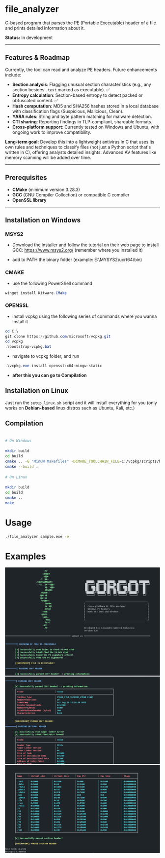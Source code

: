 # file_analyzer

C-based program that parses the PE (Portable Executable) header of a file and prints detailed information about it.  

**Status:** In development  

---

## Features & Roadmap

Currently, the tool can read and analyze PE headers. Future enhancements include:  

- **Section analysis**: Flagging unusual section characteristics (e.g., any section besides `.text` marked as executable).  ✅
- **Entropy calculation**: Section-based entropy to detect packed or obfuscated content. ✅  
- **Hash computation**: MD5 and SHA256 hashes stored in a local database with classification flags (Suspicious, Malicious, Clean). 
- **YARA rules**: String and byte pattern matching for malware detection.  
- **CTI sharing**: Reporting findings in TLP-compliant, shareable formats.  
- **Cross-platform support**: Currently tested on Windows and Ubuntu, with ongoing work to improve compatibility.  

**Long-term goal:** Develop this into a lightweight antivirus in C that uses its own rules and techniques to classify files (not just a Python script that's written in C), offering analysts detailed insights. Advanced AV features like memory scanning will be added over time.  

---

## Prerequisites

- **CMake** (minimum version 3.28.3)  
- **GCC** (GNU Compiler Collection) or compatible C compiler  
- **OpenSSL library** 

---

## Installation on Windows

### MSYS2 

- Download the installer and follow the tutorial on their web page to install GCC: https://www.msys2.org/  (remember where you installed it)

- add to PATH the binary folder (example: E:\MYSYS2\ucrt64\bin) 

### CMAKE

- use the following PowerShell command
```powershell
winget install Kitware.CMake
```
### OPENSSL

- install vcpkg using the following series of commands where you wanna install it 

```powershell
cd C:\
git clone https://github.com/microsoft/vcpkg.git
cd vcpkg
.\bootstrap-vcpkg.bat
```

- navigate to vcpkg folder, and run

```powershell
.\vcpkg.exe install openssl:x64-mingw-static
```

- **after this you can go to Compilation**

## Installation on Linux

Just run the `setup_linux.sh` script and it will install everything for you (only works on **Debian-based** linux distros such as Ubuntu, Kali, etc.)

## Compilation

```bash

# On Windows

mkdir build 
cd build 
cmake .. -G "MinGW Makefiles" -DCMAKE_TOOLCHAIN_FILE=C:/vcpkg/scripts/buildsystems/vcpkg.cmake -DVCPKG_TARGET_TRIPLET=x64-mingw-static
cmake --build .

# On Linux 

mkdir build
cd build
cmake ..
make
```

# Usage
```bash
./file_analyzer sample.exe -e
```

# Examples

![Screenshot](images/image.png)
![Screenshot](images/image-1.png)
![Screenshot](images/image-2.png)
